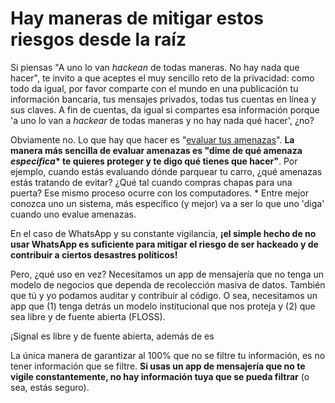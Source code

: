 # Hay maneras de mitigar estos riesgos desde la raíz

Si piensas "A uno lo van *hackean* de todas maneras. No hay nada que hacer", te invito a que aceptes el muy sencillo reto de la privacidad: como todo da igual, por favor comparte con el mundo en una publicación tu información bancaria, tus mensajes privados, todas tus cuentas en línea y sus claves. A fin de cuentas, da igual si compartes esa información porque 'a uno lo van a *hackear* de todas maneras y no hay nada qué hacer', ¿no?

Obviamente no. Lo que hay que hacer es "[evaluar tus amenazas](https://sec.eff.org/topics/threat-modeling)". **La manera más sencilla de evaluar amenazas es "dime de qué amenaza *específica*\* te quieres proteger y te digo qué tienes que hacer"**. Por ejemplo, cuando estás evaluando dónde parquear tu carro, ¿qué amenazas estás tratando de evitar? ¿Qué tal cuando compras chapas para una puerta? Ese mismo proceso ocurre con los computadores.
\* Entre mejor conozca uno un sistema, más específico (y mejor) va a ser lo que uno 'diga' cuando uno evalue amenazas.

En el caso de WhatsApp y su constante vigilancia, **¡el simple hecho de no usar WhatsApp es suficiente para mitigar el riesgo de ser hackeado y de contribuir a ciertos desastres políticos!**

Pero, ¿qué uso en vez? Necesitamos un app de mensajería que no tenga un modelo de negocios que dependa de recolección masiva de datos. También que tú y yo podamos auditar y contribuir al código. O sea, necesitamos un app que (1) tenga detrás un modelo institucional que nos proteja y (2) que sea libre y de fuente abierta (FLOSS).

¡Signal es libre y de fuente abierta, además de es

La única manera de garantizar al 100% que no se filtre tu información, es no tener información que se filtre. **Si usas un app de mensajería que no te vigile constantemente, no hay información tuya que se pueda filtrar** (o sea, estás seguro).
